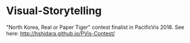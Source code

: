 # Visual-Storytelling

"North Korea, Real or Paper Tiger" contest finalist in PacificVis 2018. See here: http://hshidara.github.io/PVis-Contest/
